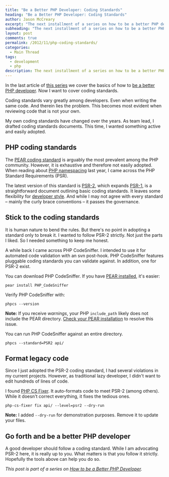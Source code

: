 ```yaml
---
title: "Be a Better PHP Developer: Coding Standards"
heading: "Be a Better PHP Developer: Coding Standards"
author: Jason McCreary
excerpt: "The next installment of a series on how to be a better PHP developer, and better developer in general. This post covers PHP coding standards."
subheading: "The next installment of a series on how to be a better PHP developer, and better developer in general. This post covers PHP coding standards."
layout: post
comments: true
permalink: /2012/11/php-coding-standards/
categories:
  - Main Thread
tags:
  - development
  - php
description: The next installment of a series on how to be a better PHP developer, and better developer in general. This post covers PHP coding standards.
---
```

In the last article of [this series][1] we cover the basics of how to [be a better PHP developer][2]. Now I want to cover coding standards.

Coding standards vary greatly among developers. Even when writing the same code. And therein lies the problem. This becomes most evident when reviewing code that is not your own.

My own coding standards have changed over the years. As team lead, I drafted coding standards documents. This time, I wanted something active and easily adopted.

## PHP coding standards

The [PEAR coding standard][3] is arguably the most prevalent among the PHP community. However, it is exhaustive and therefore not easily adopted. When reading about [PHP namespacing][4] last year, I came across the PHP Standard Requirements (PSR).

The latest version of this standard is [PSR-2][5], which expands [PSR-1][6], is a straightforward document outlining basic coding standards. It leaves some flexibility for [developer style][7]. And while I may not agree with every standard – mainly the curly brace conventions – it passes the governance.

## Stick to the coding standards

It is human nature to bend the rules. But there's no point in adopting a standard only to break it. I wanted to follow PSR-2 strictly. Not just the parts I liked. So I needed something to keep me honest.

A while back I came across PHP CodeSniffer. I intended to use it for automated code validation with an svn post-hook. PHP CodeSniffer features pluggable coding standards you can validate against. In addition, one for PSR-2 exist.

You can download PHP CodeSniffer. If you have [PEAR installed][8], it's easier:

    pear install PHP_CodeSniffer

Verify PHP CodeSniffer with:

    phpcs --version

**Note:** If you receive *warnings*, your PHP `include_path` likely does not include the PEAR directory. [Check your PEAR installation][9] to resolve this issue.

You can run PHP CodeSniffer against an entire directory.

    phpcs --standard=PSR2 api/

## Format legacy code

Since I just adopted the PSR-2 coding standard, I had several violations in my current projects. However, as traditional lazy developer, I didn't want to edit hundreds of lines of code.

I found [PHP CS Fixer][10]. It auto-formats code to meet PSR-2 (among others). While it doesn't correct everything, it fixes the tedious ones.

    php-cs-fixer fix api/ --level=psr2 --dry-run

**Note:** I added `--dry-run` for demonstration purposes. Remove it to update your files.

## Go forth and be a better PHP developer

A good developer should follow a coding standard. While I am advocating PSR-2 here, it is really up to you. What matters is that you follow it strictly. Hopefully the tools above can help you do so.

*This post is part of a series on [How to be a Better PHP Developer][1].*

 [1]: http://www.google.com/search?q=site%3Ajason.pureconcepts.net&q=%22Be+a+Better+PHP+Developer%22 "How to be a Better PHP Developer"
 [2]: http://jason.pureconcepts.net/2012/08/better-php-developer/
 [3]: http://pear.php.net/manual/en/standards.php "PEAR Coding Standard"
 [4]: https://github.com/php-fig/fig-standards/blob/master/accepted/PSR-0.md
 [5]: https://github.com/php-fig/fig-standards/blob/master/accepted/PSR-2-coding-style-guide.md
 [6]: https://github.com/php-fig/fig-standards/blob/master/accepted/PSR-1-basic-coding-standard.md
 [7]: http://jason.pureconcepts.net/2012/09/code-style-fashion/
 [8]: http://jason.pureconcepts.net/2012/10/install-pear-pecl-mac-os-x/ "Install PEAR on Mac OS X"
 [9]: https://pear.php.net/manual/en/installation.checking.php
 [10]: https://github.com/fabpot/PHP-CS-Fixer
